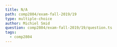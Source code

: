 ```yaml
---
title: N/A
path: comp2804/exam-fall-2019/19
type: multiple-choice
author: Michiel Smid
question: comp2804/exam-fall-2019/19/question.ts
tags:
  - comp2804
---
```

